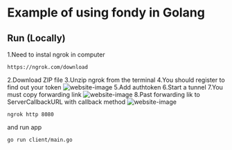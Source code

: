 # Example of using fondy in Golang

## Run (Locally)
1.Need to instal ngrok in computer
```
https://ngrok.com/download
```
2.Download ZIP file
3.Unzip ngrok from the terminal
4.You should register to find out your token
![website-image](../main/assets/token-image.png)
5.Add authtoken
6.Start a tunnel
7.You must copy forwarding link
![website-image](../main/assets/ngrok-image.png)
8.Past forwarding lik to ServerCallbackURL with callback method
![website-image](../main/assets/serverURL-image.png)

```
ngrok http 8080
```
and run app
```
go run client/main.go
```